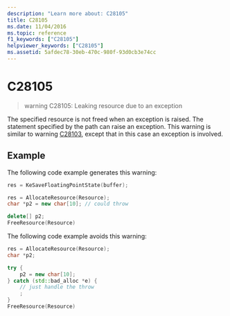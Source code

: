 ```yaml
---
description: "Learn more about: C28105"
title: C28105
ms.date: 11/04/2016
ms.topic: reference
f1_keywords: ["C28105"]
helpviewer_keywords: ["C28105"]
ms.assetid: 5afdec78-30eb-470c-980f-93d0cb3e74cc
---
```

# C28105

> warning C28105: Leaking resource due to an exception

The specified resource is not freed when an exception is raised. The statement specified by the path can raise an exception. This warning is similar to warning [C28103](../code-quality/c28103.md), except that in this case an exception is involved.

## Example

The following code example generates this warning:

```cpp
res = KeSaveFloatingPointState(buffer);

res = AllocateResource(Resource);
char *p2 = new char[10]; // could throw

delete[] p2;
FreeResource(Resource)
```

The following code example avoids this warning:

```cpp
res = AllocateResource(Resource);
char *p2;

try {
    p2 = new char[10];
} catch (std::bad_alloc *e) {
    // just handle the throw
    ;
}
FreeResource(Resource)
```
